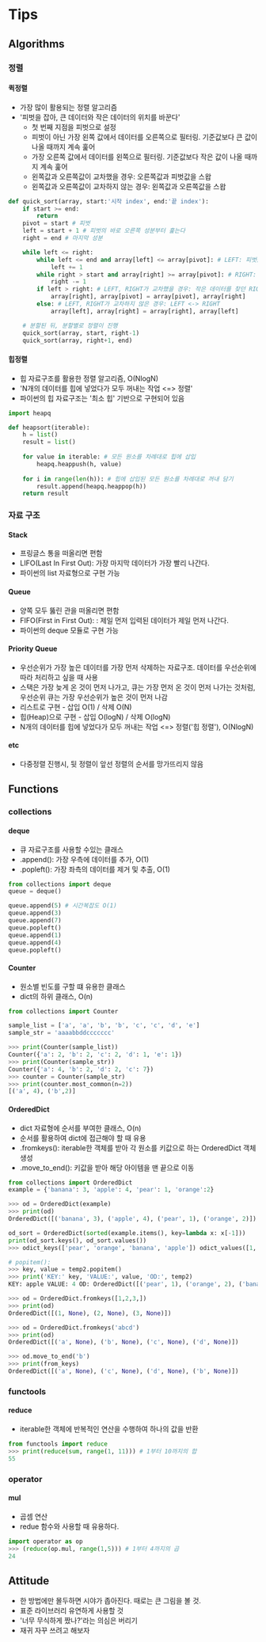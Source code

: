 # Tips
## Algorithms
### 정렬
#### 퀵정렬
* 가장 많이 활용되는 정렬 알고리즘
* '피벗을 잡아, 큰 데이터와 작은 데이터의 위치를 바꾼다'
    * 첫 번째 지점을 피벗으로 설정
    * 피벗이 아닌 가장 왼쪽 값에서 데이터를 오른쪽으로 필터링. 기준값보다 큰 값이 나올 때까지 계속 훑어
    * 가장 오른쪽 값에서 데이터를 왼쪽으로 필터링. 기준값보다 작은 값이 나올 때까지 계속 훑어
    * 왼쪽값과 오른쪽값이 교차했을 경우: 오른쪽값과 피벗값을 스왑
    * 왼쪽값과 오른쪽값이 교차하지 않는 경우: 왼쪽값과 오른쪽값을 스왑
```python
def quick_sort(array, start:'시작 index', end:'끝 index'):
    if start >= end:
        return
    pivot = start # 피벗
    left = start + 1 # 피벗의 바로 오른쪽 성분부터 훑는다
    right = end # 마지막 성분

    while left <= right:
        while left <= end and array[left] <= array[pivot]: # LEFT: 피벗값보다 큰 값이 발견될 떄까지 전진
            left += 1
        while right > start and array[right] >= array[pivot]: # RIGHT: 피벗값보다 작은 값이 발견될 떄까지 전진
            right -= 1
        if left > right: # LEFT, RIGHT가 교차했을 경우: 작은 데이터를 찾던 RIGHT <-> 피벗
            array[right], array[pivot] = array[pivot], array[right]
        else: # LEFT, RIGHT가 교차하지 않은 경우: LEFT <-> RIGHT
            array[left], array[right] = array[right], array[left]

    # 분할된 뒤, 분할별로 정렬이 진행
    quick_sort(array, start, right-1)
    quick_sort(array, right+1, end)
```
#### 힙정렬

* 힙 자료구조를 활용한 정렬 알고리즘, O(NlogN)
* 'N개의 데이터를 힙에 넣었다가 모두 꺼내는 작업 <=> 정렬'
* 파이썬의 힙 자료구조는 '최소 힙' 기반으로 구현되어 있음

```python
import heapq

def heapsort(iterable):
    h = list()
    result = list()
    
    for value in iterable: # 모든 원소를 차례대로 힙에 삽입
        heapq.heappush(h, value)
        
    for i in range(len(h)): # 힙에 삽입된 모든 원소를 차례대로 꺼내 담기
        result.append(heapq.heappop(h))
    return result
```



### 자료 구조

#### Stack
* 프링글스 통을 떠올리면 편함
* LIFO(Last In First Out): 가장 마지막 데이터가 가장 빨리 나간다.
* 파이썬의 list 자료형으로 구현 가능

#### Queue
* 양쪽 모두 뚫린 관을 떠올리면 편함
* FIFO(First in First Out): : 제일 먼저 입력된 데이터가 제일 먼저 나간다.
* 파이썬의 deque 모듈로 구현 가능

#### Priority Queue

* 우선순위가 가장 높은 데이터를 가장 먼저 삭제하는 자료구조. 데이터를 우선순위에 따라 처리하고 싶을 때 사용
* 스택은 가장 늦게 온 것이 먼저 나가고, 큐는 가장 먼저 온 것이 먼저 나가는 것처럼, 우선순위 큐는 가장 우선순위가 높은 것이 먼저 나감
* 리스트로 구현 - 삽입 O(1) / 삭제 O(N)
* 힙(Heap)으로 구현 - 삽입 O(logN) / 삭제 O(logN)
* N개의 데이터를 힙에 넣었다가 모두 꺼내는 작업 <=> 정렬('힙 정렬'), O(NlogN)

#### etc
* 다중정렬 진행시, 뒷 정렬이 앞선 정렬의 순서를 망가뜨리지 않음

## Functions
### collections
#### deque
* 큐 자료구조를 사용할 수있는 클래스
* .append(): 가장 우측에 데이터를 추가, O(1)
* .popleft(): 가장 좌측의 데이터를 제거 및 추출, O(1)
```python
from collections import deque
queue = deque()

queue.append(5) # 시간복잡도 O(1)
queue.append(3)
queue.append(7)
queue.popleft()
queue.append(1)
queue.append(4)
queue.popleft()
```
#### Counter
* 원소별 빈도를 구할 떄 유용한 클래스
* dict의 하위 클래스, O(n)
```python
from collections import Counter

sample_list = ['a', 'a', 'b', 'b', 'c', 'c', 'd', 'e']
sample_str = 'aaaabbddccccccc'

>>> print(Counter(sample_list))
Counter({'a': 2, 'b': 2, 'c': 2, 'd': 1, 'e': 1})
>>> print(Counter(sample_str))
Counter({'a': 4, 'b': 2, 'd': 2, 'c': 7})
>>> counter = Counter(sample_str)
>>> print(counter.most_common(n=2))
[('a', 4), ('b',2)]
```
#### OrderedDict
* dict 자료형에 순서를 부여한 클래스, O(n)
* 순서를 활용하여 dict에 접근해야 할 때 유용
* .fromkeys(): iterable한 객체를 받아 각 원소를 키값으로 하는 OrderedDict 객체 생성
* .move_to_end(): 키값을 받아 해당 아이템을 맨 끝으로 이동
```python
from collections import OrderedDict
example = {'banana': 3, 'apple': 4, 'pear': 1, 'orange':2}

>>> od = OrderedDict(example)
>>> print(od)
OrderedDict([('banana', 3), ('apple', 4), ('pear', 1), ('orange', 2)])

od_sort = OrderedDict(sorted(example.items(), key=lambda x: x[-1]))
print(od_sort.keys(), od_sort.values())
>>> odict_keys(['pear', 'orange', 'banana', 'apple']) odict_values([1, 2, 3, 4])

# popitem(): 
>>> key, value = temp2.popitem()
>>> print('KEY:' key, 'VALUE:', value, 'OD:', temp2)
KEY: apple VALUE: 4 OD: OrderedDict([('pear', 1), ('orange', 2), ('banana', 3)])

>>> od = OrderedDict.fromkeys([1,2,3,])
>>> print(od)
OrderedDict([(1, None), (2, None), (3, None)])

>>> od = OrderedDict.fromkeys('abcd')
>>> print(od)
OrderedDict([('a', None), ('b', None), ('c', None), ('d', None)])

>>> od.move_to_end('b')
>>> print(from_keys)
OrderedDict([('a', None), ('c', None), ('d', None), ('b', None)])
```

### functools
#### reduce
* iterable한 객체에 반복적인 연산을 수행하여 하나의 값을 반환
```python
from functools import reduce
>>> print(reduce(sum, range(1, 11))) # 1부터 10까지의 합
55
```

### operator
#### mul
* 곱셈 연산
* redue 함수와 사용할 때 유용하다.
```python
import operator as op
>>> (reduce(op.mul, range(1,5))) # 1부터 4까지의 곱
24
```

## Attitude
* 한 방법에만 몰두하면 시야가 좁아진다. 때로는 큰 그림을 볼 것.
* 표준 라이브러리 유연하게 사용할 것
* '너무 무식하게 짰나?'라는 의심은 버리기
* 재귀 자꾸 쓰려고 해보자